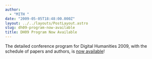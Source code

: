 ```yaml
---
author:
  - "MITH "
date: "2009-05-05T18:48:00.000Z"
layout: ../../layouts/PostLayout.astro
slug: dh09-program-now-available
title: DH09 Program Now Available
---
```


The detailed conference program for Digital Humanities 2009, with the schedule of papers and authors, is [now available](http://web.archive.org/web/20110808055950/http://www.mith2.umd.edu:80/dh09/?page_id=89)!
